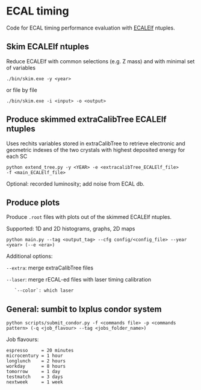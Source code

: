 # ECAL timing
Code for ECAL timing performance evaluation with [ECALElf](https://project-cms-ecal-calibration.web.cern.ch/project-cms-ecal-calibration/ECALELF_doc/dd/d7a/group__NTUPLESTRUCTURE.html) ntuples.

## Skim ECALElf ntuples
Reduce ECALElf with common selections (e.g. Z mass) and with minimal set of variables

```
./bin/skim.exe -y <year>
```

or file by file

```
./bin/skim.exe -i <input> -o <output>
```

## Produce skimmed extraCalibTree ECALElf ntuples
Uses rechits variables stored in extraCalibTree to retrieve electronic and geometric indexes of the two crystals with highest deposited energy for each SC
```
python extend_tree.py -y <YEAR> -e <extracalibTree_ECALElf_file>      -f <main_ECALElf_file>
```
Optional: recorded luminosity; add noise from ECAL db. 

## Produce plots
Produce `.root` files with plots out of the skimmed ECALElf ntuples. 

Supported: 1D and 2D histograms, graphs, 2D maps

```
python main.py --tag <output_tag> --cfg config/<config_file> --year <year> (--e <era>)
```

Additional options:

`--extra`: merge extraCalibTree files	
	   
`--laser`: merge rECAL-ed files with laser timing calibration
	   
	   `--color`: which laser

## General: sumbit to lxplus condor system
```
python scripts/submit_condor.py -f <commands file> -p <commands pattern> (-q <job_flavour> --tag <jobs_folder_name>) 	
```

Job flavours:
```
espresso     = 20 minutes
microcentury = 1 hour
longlunch    = 2 hours
workday      = 8 hours
tomorrow     = 1 day
testmatch    = 3 days
nextweek     = 1 week
```




